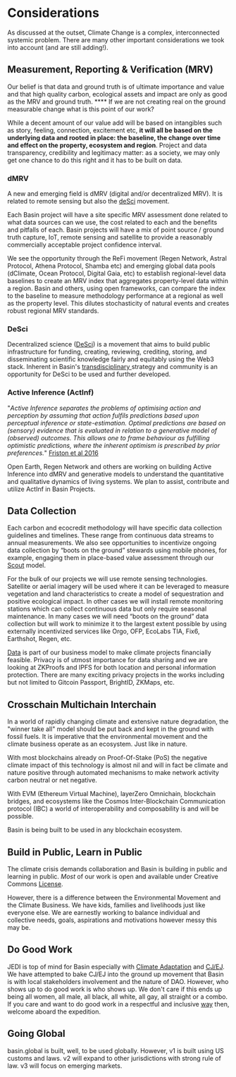 # Considerations

As discussed at the outset, Climate Change is a complex, interconnected systemic problem.  There are many other important considerations we took into account (and are still adding!).

## Measurement, Reporting & Verification (MRV)

Our belief is that data and ground truth is of ultimate importance and value and that high quality carbon, ecological assets and impact are only as good as the MRV and ground truth. **** If we are not creating real on the ground measurable change what is this point of our work? &#x20;

While a decent amount of our value add will be based on intangibles such as story, feeling, connection, excitement etc, **it will all be based on the underlying data and rooted in place: the baseline, the change over time and effect on the property, ecosystem and region**.  Project and data transparency, credibility and legitimacy matter: as a society, we may only get one chance to do this right and it has to be built on data.

### dMRV

A new and emerging field is dMRV (digital and/or decentralized MRV).  It is related to remote sensing but also the [deSci](considerations.md#desci) movement.

Each Basin project will have a site specific MRV assessment done related to what data sources can we use, the cost related to each and the benefits and pitfalls of each.  Basin projects will have a mix of point source / ground truth capture, IoT, remote sensing and satellite to provide a reasonably commercially acceptable project confidence interval. &#x20;

We see the opportunity through the ReFi movement (Regen Network, Astral Protocol, Athena Protocol, Shamba etc) and emerging global data pools (dClimate, Ocean Protocol, Digital Gaia, etc) to establish regional-level data baselines to create an MRV index that aggregates property-level data within a region.  Basin and others, using open frameworks, can compare the index to the baseline to measure methodology performance at a regional as well as the property level.  This dilutes stochasticity of natural events and creates robust regional MRV standards.

### DeSci

Decentralized science ([DeSci](https://ethereum.org/en/desci/)) is a movement that aims to build public infrastructure for funding, creating, reviewing, crediting, storing, and disseminating scientific knowledge fairly and equitably using the Web3 stack.   Inherent in Basin's [transdisciplinary ](../../what/community/)strategy and community is an opportunity for DeSci to be used and further developed.

### Active Inference (ActInf)

"_Active Inference separates the problems of optimising action and perception by assuming that action fulfils predictions based upon perceptual inference or state-estimation.  Optimal predictions are based on (sensory) evidence that is evaluated in relation to a generative model of (observed) outcomes. This allows one to frame behaviour as fulfilling optimistic predictions, where the inherent optimism is prescribed by prior preferences._"  [Friston et al 2016](https://www.sciencedirect.com/science/article/pii/S0149763416301336)

Open Earth, Regen Network and others are working on building Active Inference into dMRV and generative models to understand the quantitative and qualitative dynamics of living systems.  We plan to assist, contribute and utilize ActInf in Basin Projects.

## Data Collection

Each carbon and ecocredit methodology will have specific data collection guidelines and timelines.  These range from continuous data streams to annual measurements.  We also see opportunities to incentivize ongoing data collection by “boots on the ground” stewards using mobile phones, for example, engaging them in place-based value assessment through our [Scout](../../what/operations/scouts.md) model.

For the bulk of our projects we will use remote sensing technologies.  Satellite or aerial imagery will be used where it can be leveraged to measure vegetation and land characteristics to create a model of sequestration and positive ecological impact.  In other cases we will install remote monitoring stations which can collect continuous data but only require seasonal maintenance.  In many cases we will need “boots on the ground” data collection but will work to minimize it to the largest extent possible by using externally incentivized services like Orgo, OFP, EcoLabs TIA, Fix6, Earthshot, Regen, etc.

[Data](https://docs.basin.global/v1/how/revenue-models/other#data-markets) is part of our business model to make climate projects financially feasible.  Privacy is of utmost importance for data sharing and we are looking at ZKProofs and IPFS for both location and personal information protection.  There are many exciting privacy projects in the works including but not limited to Gitcoin Passport, BrightID, ZKMaps, etc.&#x20;

## Crosschain Multichain Interchain

In a world of rapidly changing climate and extensive nature degradation, the "winner take all" model should be put back and kept in the ground with fossil fuels.  It is imperative that the environmental movement and the climate business operate as an ecosystem.  Just like in nature.

With most blockchains already on Proof-Of-Stake (PoS) the negative climate impact of this technology is almost nil and will in fact be climate and nature positive through automated mechanisms to make network activity carbon neutral or net negative. &#x20;

With EVM (Ethereum Virtual Machine), layerZero Omnichain, blockchain bridges, and ecosystems like the Cosmos Inter-Blockchain Communication protocol (IBC) a world of interoperability and composability is and will be possible.

Basin is being built to be used in any blockchain ecosystem.

## Build in Public, Learn in Public

The climate crisis demands collaboration and Basin is building in public and learning in public.  _Most_ of our work is open and available under Creative Commons [License](../../formalities/license.md).&#x20;

However, there is a difference between the Environmental Movement and the Climate Business.  We have kids, families and livelihoods just like everyone else.  We are earnestly working to balance individual and collective needs, goals, aspirations and motivations however messy this may be.

## Do Good Work

JEDI is top of mind for Basin especially with [Climate Adaptation](../../why/opportunity/climate-adaptation.md) and [CJ/EJ](../../why/crises/inequality-risk.md).  We have attempted to bake CJ/EJ into the ground up movement that Basin is with local stakeholders involvement and the nature of DAO.  However, who shows up to do good work is who shows up.   We don't care if this ends up being all women, all male, all black, all white, all gay, all straight or a combo.  If you care and want to do good work in a respectful and inclusive [way](../../what/values-and-principles/) then, welcome aboard the expedition.

## Going Global

basin.global is built, well, to be used globally.  However, v1 is built using US customs and laws.  v2 will expand to other jurisdictions with strong rule of law.  v3 will focus on emerging markets.

